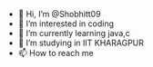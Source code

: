- 👋 Hi, I’m @Shobhitt09
- 👀 I’m interested in coding
- 🌱 I’m currently learning java,c
- 💞️ I’m studying in IIT KHARAGPUR
- 📫 How to reach me 

<!---
Shobhitt09/Shobhitt09 is a ✨ special ✨ repository because its `README.md` (this file) appears on your GitHub profile.
You can click the Preview link to take a look at your changes.
--->
